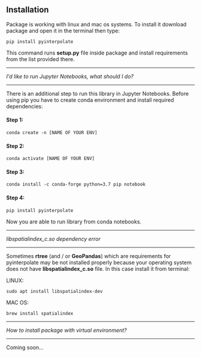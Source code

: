 Installation
------------

Package is working with linux and mac os systems. To install it download package and open it in the terminal then type:

```
pip install pyinterpolate
```

This command runs **setup.py** file inside package and install requirements from the list provided there.

*****

_I'd like to run Jupyter Notebooks, what should I do?_

*****

There is an additional step to run this library in Jupyter Notebooks. Before using pip you have to create conda
environment and install required dependencies:

#### Step 1:

```
conda create -n [NAME OF YOUR ENV]
```

#### Step 2:

```
conda activate [NAME OF YOUR ENV]
```

#### Step 3:

```
conda install -c conda-forge python=3.7 pip notebook
```

#### Step 4:

```
pip install pyinterpolate
```

Now you are able to run library from conda notebooks.

*****

_libspatialindex_c.so dependency error_

*****

Sometimes **rtree** (and / or **GeoPandas**) which are requirements for pyinterpolate may be not installed properly
because your operating system does not have **libspatialindex_c.so** file. In this case install it from terminal:

LINUX:

```
sudo apt install libspatialindex-dev
```

MAC OS:

```
brew install spatialindex
```

*****

_How to install package with virtual environment?_

*****

Coming soon...
